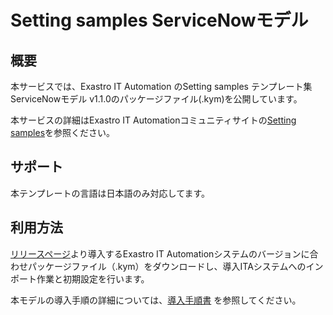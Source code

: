 # Setting samples ServiceNowモデル

## 概要

本サービスでは、Exastro IT Automation のSetting samples テンプレート集 ServiceNowモデル v1.1.0のパッケージファイル(.kym)を公開しています。

本サービスの詳細はExastro IT Automationコミュニティサイトの[Setting samples](https://exastro-suite.github.io/it-automation-docs/setting-samples_ja.html)を参照ください。

## サポート
本テンプレートの言語は日本語のみ対応してます。

## 利用方法

[リリースページ](https://github.com/exastro-suite/SettingSamples-ServiceNow/releases/tag/v1.1.0)より導入するExastro IT Automationシステムのバージョンに合わせパッケージファイル（.kym）をダウンロードし、導入ITAシステムへのインポート作業と初期設定を行います。

本モデルの導入手順の詳細については、[導入手順書](https://github.com/exastro-suite/SettingSamples-ServiceNow/blob/v1.1.0/docs/setting-samples-servicenow-install_ja.pdf) を参照してください。
